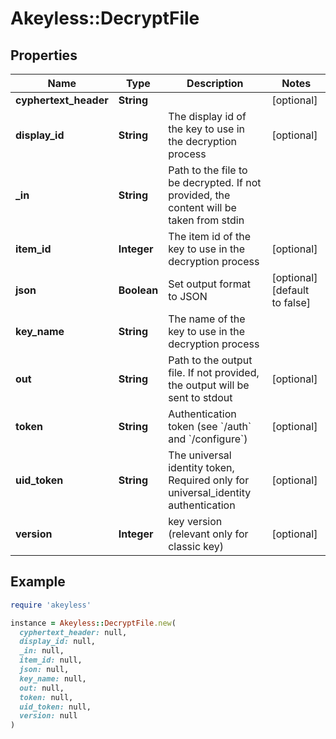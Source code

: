 # Akeyless::DecryptFile

## Properties

| Name | Type | Description | Notes |
| ---- | ---- | ----------- | ----- |
| **cyphertext_header** | **String** |  | [optional] |
| **display_id** | **String** | The display id of the key to use in the decryption process | [optional] |
| **_in** | **String** | Path to the file to be decrypted. If not provided, the content will be taken from stdin |  |
| **item_id** | **Integer** | The item id of the key to use in the decryption process | [optional] |
| **json** | **Boolean** | Set output format to JSON | [optional][default to false] |
| **key_name** | **String** | The name of the key to use in the decryption process |  |
| **out** | **String** | Path to the output file. If not provided, the output will be sent to stdout | [optional] |
| **token** | **String** | Authentication token (see &#x60;/auth&#x60; and &#x60;/configure&#x60;) | [optional] |
| **uid_token** | **String** | The universal identity token, Required only for universal_identity authentication | [optional] |
| **version** | **Integer** | key version (relevant only for classic key) | [optional] |

## Example

```ruby
require 'akeyless'

instance = Akeyless::DecryptFile.new(
  cyphertext_header: null,
  display_id: null,
  _in: null,
  item_id: null,
  json: null,
  key_name: null,
  out: null,
  token: null,
  uid_token: null,
  version: null
)
```

